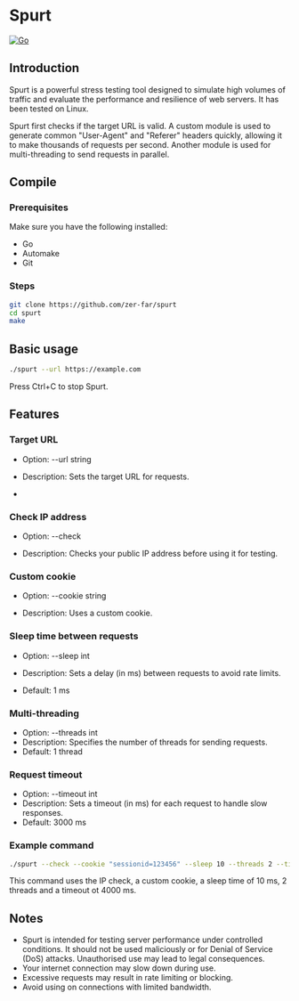 # Spurt
[![Go](https://github.com/zer-far/spurt/workflows/Go/badge.svg)](https://github.com/zer-far/spurt/actions?query=workflow%3A%22Go%22)

## Introduction

Spurt is a powerful stress testing tool designed to simulate high volumes of traffic and evaluate the performance and resilience of web servers. It has been tested on Linux.

Spurt first checks if the target URL is valid. A custom module is used to generate common "User-Agent" and "Referer" headers quickly, allowing it to make thousands of requests per second. Another module is used for multi-threading to send requests in parallel.

## Compile

### Prerequisites

Make sure you have the following installed:
- Go
- Automake
- Git

### Steps

```bash
git clone https://github.com/zer-far/spurt
cd spurt
make
```

## Basic usage

```bash
./spurt --url https://example.com
```

Press Ctrl+C to stop Spurt.

## Features

### Target URL

- Option: --url string

- Description: Sets the target URL for requests.
- 
### Check IP address

- Option: --check

- Description: Checks your public IP address before using it for testing.

### Custom cookie

- Option: --cookie string

- Description: Uses a custom cookie.

### Sleep time between requests

- Option: --sleep int

- Description: Sets a delay (in ms) between requests to avoid rate limits.

- Default: 1 ms

### Multi-threading

- Option: --threads int
- Description: Specifies the number of threads for sending requests.
- Default: 1 thread

### Request timeout

- Option: --timeout int
- Description: Sets a timeout (in ms) for each request to handle slow responses.
- Default: 3000 ms

### Example command

```bash
./spurt --check --cookie "sessionid=123456" --sleep 10 --threads 2 --timeout 4000 --url https://example.com
```

This command uses the IP check, a custom cookie, a sleep time of 10 ms, 2 threads and a timeout ot 4000 ms.

## Notes

- Spurt is intended for testing server performance under controlled conditions. It should not be used maliciously or for Denial of Service (DoS) attacks. Unauthorised use may lead to legal consequences.
-   Your internet connection may slow down during use.
-   Excessive requests may result in rate limiting or blocking.
-   Avoid using on connections with limited bandwidth.
